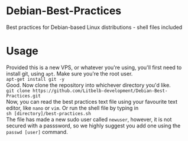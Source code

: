 # Debian-Best-Practices
Best practices for Debian-based Linux distributions - shell files included
# Usage
Provided this is a new VPS, or whatever you're using, you'll first need to install git, using `apt`. Make sure you're the root user.  
`apt-get install git -y`  
Good. Now clone the repository into whichever directory you'd like.  
`git clone https://github.com/Litbelb-development/Debian-Best-Practices.git`  
Now, you can read the best practices text file using your favourite text editor, like `nano` or `vim`. Or run the shell file by typing in  
`sh [directory]/best-practices.sh`  
The file has made a new sudo user called `newuser`, however, it is not secured with a passsword, so we highly suggest you add one using the `passwd [user]` command.
